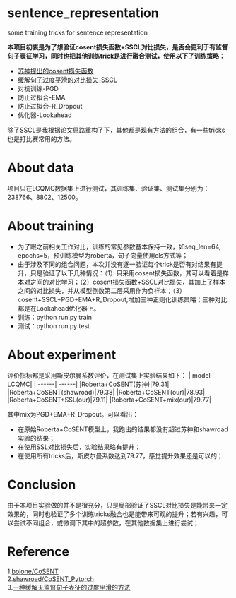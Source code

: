 # sentence_representation
some training tricks for  sentence representation

**本项目初衷是为了想验证cosent损失函数+SSCL对比损失，是否会更利于有监督句子表征学习，同时也把其他训练trick是进行融合测试，使用以下了训练策略：**
- [苏神提出的cosent损失函数](https://github.com/bojone/CoSENT)
- [缓解句子过度平滑的对比损失-SSCL](https://zhuanlan.zhihu.com/p/630520876)
- 对抗训练-PGD
- 防止过拟合-EMA
- 防止过拟合-R_Dropout
- 优化器-Lookahead

除了SSCL是我根据论文思路重构了下，其他都是现有方法的组合，有一些tricks也是打比赛常用的方法。

# About data
项目只在LCQMC数据集上进行测试，其训练集、验证集、测试集分别为：238766、8802、12500。

# About training
- 为了跟之前相关工作对比，训练的常见参数基本保持一致，如seq_len=64, epochs=5，预训练模型为roberta，句子向量使用cls方式等；
- 由于涉及不同的组合问题，本次并没有逐一验证每个trick是否有对结果有提升，只是验证了以下几种情况：（1）只采用cosent损失函数，其可以看着是样本对之间的对比学习；（2）cosent损失函数+SSCL对比损失，其加上了样本之间的对比损失，并从模型倒数第二层采用作为负样本；（3）cosent+SSCL+PGD+EMA+R_Dropout,增加三种正则化训练策略；三种对比都是在Lookahead优化器上。
- 训练：python run.py train
- 测试：python run.py test

# About experiment
评价指标都是采用斯皮尔曼系数评价，在测试集上实验结果如下：
| model | LCQMC|
| ------| ------|
|Roberta+CoSENT(苏神)|79.31|
|Roberta+CoSENT(shawroad)|79.38|
|Roberta+CoSENT(our)|78.93|
|Roberta+CoSENT+SSL(our)|79.11|
|Roberta+CoSENT+mix(our)|79.77|

其中mix为PGD+EMA+R_Dropout。可以看出：
- 在原始Roberta+CoSENT模型上，我跑出的结果都没有超过苏神和shawroad实验的结果；
- 在使用SSL对比损失后，实验结果略有提升；
- 在使用所有tricks后，斯皮尔曼系数达到79.77，感觉提升效果还是可以的；


# Conclusion
由于本项目实验做的并不是很充分，只是局部验证了SSCL对比损失是能带来一定效果的，同时也验证了多个训练tricks融合也是能带来可观的提升；若有兴趣，可以尝试不同组合，或微调下其中的超参数，在其他数据集上进行尝试；

# Reference
1.[bojone/CoSENT](https://github.com/bojone/CoSENT)<br>
2.[shawroad/CoSENT_Pytorch](https://github.com/shawroad/CoSENT_Pytorch)<br>
3.[一种缓解无监督句子表征的过度平滑的方法](https://zhuanlan.zhihu.com/p/630520876)<br>
